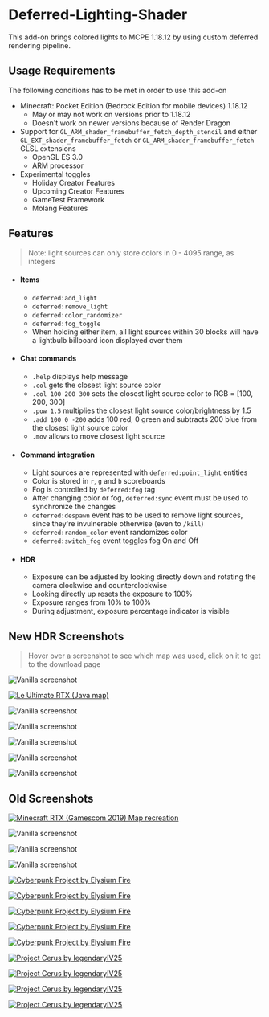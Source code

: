 # Deferred-Lighting-Shader
This add-on brings colored lights to MCPE 1.18.12 by using custom deferred rendering pipeline.
##  Usage Requirements
The following conditions has to be met in order to use this add-on
- Minecraft: Pocket Edition (Bedrock Edition for mobile devices) 1.18.12
	- May or may not work on versions prior to 1.18.12
	- Doesn't work on newer versions because of Render Dragon
- Support for `GL_ARM_shader_framebuffer_fetch_depth_stencil` and either `GL_EXT_shader_framebuffer_fetch` or `GL_ARM_shader_framebuffer_fetch` GLSL extensions
	- OpenGL ES 3.0
	- ARM processor
- Experimental toggles
	- Holiday Creator Features
	- Upcoming Creator Features
	- GameTest Framework
	- Molang Features
##  Features
> Note: light sources can only store colors in 0 - 4095 range, as integers
- #### Items
	- `deferred:add_light`
	- `deferred:remove_light`
	- `deferred:color_randomizer`
	- `deferred:fog_toggle`
	- When holding either item, all light sources within 30 blocks will have a lightbulb billboard icon displayed over them
- #### Chat commands
	- `.help` displays help message
	- `.col` gets the closest light source color
	- `.col 100 200 300` sets the closest light source color to RGB = [100, 200, 300]
	- `.pow 1.5` multiplies the closest light source color/brightness by 1.5
	- `.add 100 0 -200` adds 100 red, 0 green and subtracts 200 blue from the closest light source color
	- `.mov` allows to move closest light source
- #### Command integration
	- Light sources are represented with `deferred:point_light` entities
	- Color is stored in `r`, `g` and `b` scoreboards
	- Fog is controlled by `deferred:fog` tag
	- After changing color or fog, `deferred:sync` event must be used to synchronize the changes
	- `deferred:despawn` event has to be used to remove light sources, since they're invulnerable otherwise (even to `/kill`)
	- `deferred:random_color` event randomizes color
	- `deferred:switch_fog` event toggles fog On and Off
- #### HDR
	- Exposure can be adjusted by looking directly down and rotating the camera clockwise and counterclockwise
	- Looking directly up resets the exposure to 100%
	- Exposure ranges from 10% to 100%
	- During adjustment, exposure percentage indicator is visible
## New HDR Screenshots
> Hover over a screenshot to see which map was used, click on it to get to the download page

![Vanilla screenshot](https://cdn.discordapp.com/attachments/286649185468678144/1047808803787259964/Screenshot_20221201-103239.png "Vanilla screenshot")

[![Le Ultimate RTX (Java map)](https://cdn.discordapp.com/attachments/286649185468678144/1064585222382960731/Screenshot_20230116-173810.png "Le Ultimate RTX (Java map)")](https://www.mediafire.com/file/of1821ywjctxzyh/le_ultimate_rtx14.zip/file "Le Ultimate RTX (Java map)")

![Vanilla screenshot](https://cdn.discordapp.com/attachments/327203882180542484/1053407853194522784/Screenshot_20221216-212409.png "Vanilla screenshot")

![Vanilla screenshot](https://cdn.discordapp.com/attachments/327203882180542484/1052766900523905074/Screenshot_20221215-013211.png "Vanilla screenshot")

![Vanilla screenshot](https://cdn.discordapp.com/attachments/327203882180542484/1064878304995332116/Screenshot_20230117-130355.png "Vanilla screenshot")

![Vanilla screenshot](https://cdn.discordapp.com/attachments/327203882180542484/1052589068875202622/Screenshot_20221208-023141.png "Vanilla screenshot")

![Vanilla screenshot](https://cdn.discordapp.com/attachments/286649185468678144/1055939267240656896/Screenshot_20221223-175756.png "Vanilla screenshot")


##  Old Screenshots

[![Minecraft RTX (Gamescom 2019) Map recreation](https://cdn.discordapp.com/attachments/286649185468678144/1030978698444279818/Screenshot_20221016-005412.png "Minecraft RTX (Gamescom 2019) Map recreation")](https://www.planetminecraft.com/project/minecraft-rtx-gamescom-2019-map "Minecraft RTX (Gamescom 2019) Map recreation")

![Vanilla screenshot](https://cdn.discordapp.com/attachments/286649185468678144/1033152995279523970/Screenshot_20221021-162213.png "Vanilla screenshot")

![Vanilla screenshot](https://cdn.discordapp.com/attachments/286649185468678144/1036565117397123072/Screenshot_20221031-093741.png "Vanilla screenshot")

![Vanilla screenshot](https://cdn.discordapp.com/attachments/286649185468678144/1017301469629792328/Screenshot_20220907-155427.png "Vanilla screenshot")

[![Cyberpunk Project by Elysium Fire](https://cdn.discordapp.com/attachments/286649185468678144/1028096038294257745/Screenshot_20221008-014111.png "Cyberpunk Project by Elysium Fire")](https://www.planetminecraft.com/project/cyberpunk-project-timelapse "Cyberpunk Project by Elysium Fire")

[![Cyberpunk Project by Elysium Fire](https://cdn.discordapp.com/attachments/286649185468678144/1028096006774075533/Screenshot_20221008-014756.png "Cyberpunk Project by Elysium Fire")](https://www.planetminecraft.com/project/cyberpunk-project-timelapse "Cyberpunk Project by Elysium Fire")

[![Cyberpunk Project by Elysium Fire](https://cdn.discordapp.com/attachments/286649185468678144/1025873851499946054/Screenshot_20221001-225343.png "Cyberpunk Project by Elysium Fire")](https://www.planetminecraft.com/project/cyberpunk-project-timelapse "Cyberpunk Project by Elysium Fire")

[![Cyberpunk Project by Elysium Fire](https://cdn.discordapp.com/attachments/286649185468678144/1035885131182919741/Screenshot_20221008-013644.png "Cyberpunk Project by Elysium Fire")](https://www.planetminecraft.com/project/cyberpunk-project-timelapse "Cyberpunk Project by Elysium Fire")

[![Cyberpunk Project by Elysium Fire](https://cdn.discordapp.com/attachments/286649185468678144/1030990271606956132/Screenshot_20221016-014551.png "Cyberpunk Project by Elysium Fire")](https://www.planetminecraft.com/project/cyberpunk-project-timelapse "Cyberpunk Project by Elysium Fire")

[![Project Cerus by legendaryIV25](https://cdn.discordapp.com/attachments/286649185468678144/1031004875707916341/Screenshot_20221016-004417.png "Project Cerus by legendaryIV25")](https://mcpedl.com/project-cerus-5k-by-5k-custom-terrain/ "Project Cerus by legendaryIV25")

[![Project Cerus by legendaryIV25](https://cdn.discordapp.com/attachments/286649185468678144/1030975709243506688/Screenshot_20221016-004216.png "Project Cerus by legendaryIV25")](https://mcpedl.com/project-cerus-5k-by-5k-custom-terrain/ "Project Cerus by legendaryIV25")

[![Project Cerus by legendaryIV25](https://cdn.discordapp.com/attachments/286649185468678144/1030975737903190107/Screenshot_20221016-004514.png "Project Cerus by legendaryIV25")](https://mcpedl.com/project-cerus-5k-by-5k-custom-terrain/ "Project Cerus by legendaryIV25")

[![Project Cerus by legendaryIV25](https://cdn.discordapp.com/attachments/286649185468678144/1024441140843389049/Screenshot_20220927-235427.png "Project Cerus by legendaryIV25")](https://mcpedl.com/project-cerus-5k-by-5k-custom-terrain/ "Project Cerus by legendaryIV25")

	
